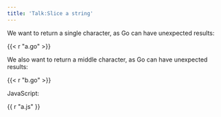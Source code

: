 ```yaml
---
title: 'Talk:Slice a string'
---
```


We want to return a single character, as Go can have unexpected results:

{{< r "a.go" >}}

We also want to return a middle character, as Go can have unexpected results:

{{< r "b.go" >}}

JavaScript:

{{ r "a.js" }}
